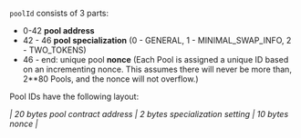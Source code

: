 
`poolId` consists of 3 parts:

- 0-42 **pool address**
- 42 - 46 **pool specialization** (0 - GENERAL, 1 - MINIMAL_SWAP_INFO, 2 - TWO_TOKENS)
- 46 - end: unique pool **nonce** (Each Pool is assigned a unique ID based on an incrementing nonce. This assumes there will never be more than, 2\*\*80 Pools, and the nonce will not overflow.)

Pool IDs have the following layout:

*| 20 bytes pool contract address | 2 bytes specialization setting | 10 bytes nonce |*